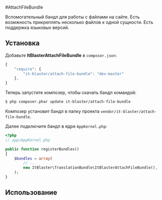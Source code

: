 #AttachFileBundle

Вспомогательный бандл для работы с файлами на сайте. Есть возмжность прикреплять несколько файлов к одной сущности. Есть поддержка языковых версий.

## Установка

Добавьте <b>ItBlasterAttachFileBundle</b> в `composer.json`:

```js
{
    "require": {
        "it-blaster/attach-file-bundle": "dev-master"
	},
}
```

Теперь запустите композер, чтобы скачать бандл командой:

``` bash
$ php composer.phar update it-blaster/attach-file-bundle
```

Композер установит бандл в папку проекта `vendor/it-blaster/attach-file-bundle`.

Далее подключите бандл в ядре `AppKernel.php`:

``` php
<?php
// app/AppKernel.php

public function registerBundles()
{
    $bundles = array(
        // ...
        new ItBlaster\TranslationBundle\ItBlasterAttachFileBundle(),
    );
}
```

## Использование
